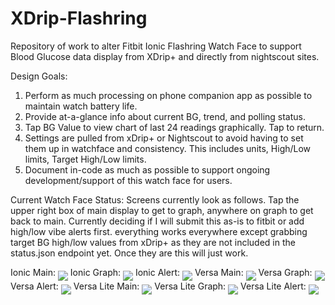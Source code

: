 # XDrip-Flashring
Repository of work to alter Fitbit Ionic Flashring Watch Face to support Blood Glucose data display from XDrip+ and directly from nightscout sites.

Design Goals:
   1) Perform as much processing on phone companion app as possible to maintain watch battery life.
   2) Provide at-a-glance info about current BG, trend, and polling status.
   3) Tap BG Value to view chart of last 24 readings graphically.  Tap to return.
   4) Settings are pulled from xDrip+ or Nightscout to avoid having to set them up in watchface and consistency.  This includes units, High/Low limits, Target High/Low limits.
   5) Document in-code as much as possible to support ongoing development/support of this watch face for users.

Current Watch Face Status:
Screens currently look as follows. Tap the upper right box of main display to get to graph, anywhere on graph to get back to main.
Currently deciding if I will submit this as-is to fitbit or add high/low vibe alerts first. everything works everywhere except grabbing target BG high/low values from xDrip+ as they are not included in the status.json endpoint yet.  Once they are this will just work.

Ionic Main: <img align="middle" src="https://github.com/PedanticAvenger/FlashCGM/blob/master/resources/FlashCGM-Ionic-Main.png">
Ionic Graph: <img align="middle" src="https://github.com/PedanticAvenger/FlashCGM/blob/master/resources/FlashCGM-Ionic-Graph.png">
Ionic Alert: <img align="middle" src="https://github.com/PedanticAvenger/FlashCGM/blob/master/resources/FlashCGM-Ionic-Alert.png">
Versa Main: <img align="middle" src="https://github.com/PedanticAvenger/FlashCGM/blob/master/resources/FlashCGM-Versa-Main.png">
Versa Graph: <img align="middle" src="https://github.com/PedanticAvenger/FlashCGM/blob/master/resources/FlashCGM-Versa-Graph.png">
Versa Alert: <img align="middle" src="https://github.com/PedanticAvenger/FlashCGM/blob/master/resources/FlashCGM-Versa-Alert.png">
Versa Lite Main: <img align="middle" src="https://github.com/PedanticAvenger/FlashCGM/blob/master/resources/FlashCGM-VLite-Main.png">
Versa Lite Graph: <img align="middle" src="https://github.com/PedanticAvenger/FlashCGM/blob/master/resources/FlashCGM-VLite-Graph.png">
Versa Lite Alert: <img align="middle" src="https://github.com/PedanticAvenger/FlashCGM/blob/master/resources/FlashCGM-VLite-Alert.png">
